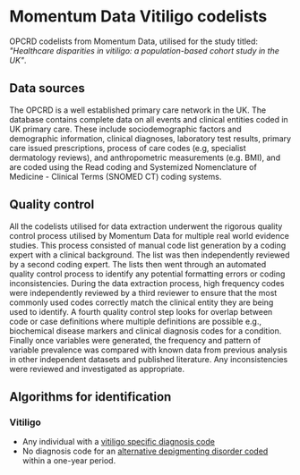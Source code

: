 # Momentum Data Vitiligo codelists
OPCRD codelists from Momentum Data, utilised for the study titled: *"Healthcare disparities in vitiligo: a population-based cohort study in the UK"*. 

## Data sources
The OPCRD is a well established primary care network in the UK. The database contains complete data on all events and clinical entities coded in UK primary care. These include sociodemographic factors and demographic information, clinical diagnoses, laboratory test results, primary care issued prescriptions, process of care codes (e.g, specialist dermatology reviews), and anthropometric measurements (e.g. BMI), and are coded using the Read coding and Systemized Nomenclature of Medicine - Clinical Terms (SNOMED CT) coding systems.

## Quality control
All the codelists utilised for data extraction underwent the rigorous quality control process utilised by Momentum Data for multiple real world evidence studies. This process consisted of manual code list generation by a coding expert with a clinical background. The list was then independently reviewed by a second coding expert. The lists then went through an automated quality control process to identify any potential formatting errors or coding inconsistencies. During the data extraction process, high frequency codes were independently reviewed by a third reviewer to ensure that the most commonly used codes correctly match the clinical entity they are being used to identify. A fourth quality control step looks for overlap between code or case definitions where multiple definitions are possible e.g., biochemical disease markers and clinical diagnosis codes for a condition. Finally once variables were generated, the frequency and pattern of variable prevalence was compared with known data from previous analysis in other independent datasets and published literature. Any inconsistencies were reviewed and investigated as appropriate. 

## Algorithms for identification

### Vitiligo
 - Any individual with a [vitiligo specific diagnosis code](https://github.com/MomentumData/Vitiligo-Codelists/blob/main/momentum_codelists_vitiligo)
 - No diagnosis code for an [alternative depigmenting disorder coded](https://github.com/MomentumData/Vitiligo-Codelists/blob/main/momentum_codelists_vitiligo_exclusion) within a one-year period.
